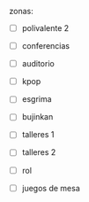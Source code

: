 zonas:
- [ ] polivalente 2
- [ ] conferencias
- [ ] auditorio
- [ ] kpop
- [ ] esgrima
- [ ] bujinkan
- [ ] talleres 1
- [ ] talleres 2
- [ ] rol
- [ ] juegos de mesa


